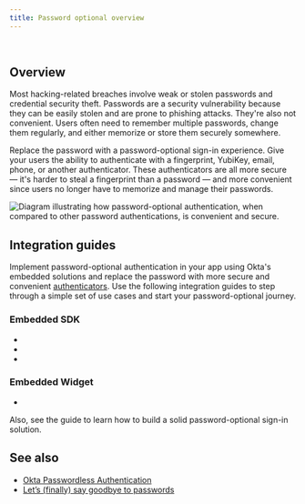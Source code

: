 ```yaml
---
title: Password optional overview
---
```


<div class="oie-embedded-sdk">

<ApiLifecycle access="ie" /><br>

## Overview

Most hacking-related breaches involve weak or stolen passwords and credential security theft. Passwords are a security vulnerability because they can be easily stolen and are prone to phishing attacks. They're also not convenient. Users often need to remember multiple passwords, change them regularly, and either memorize or store them securely somewhere.

Replace the password with a password-optional sign-in experience. Give your users the ability to authenticate with a fingerprint, YubiKey, email, phone, or another authenticator. These authenticators are all more secure &mdash; it's harder to steal a fingerprint than a password &mdash; and more convenient since users no longer have to memorize and manage their passwords.

<div class="three-quarters">

![Diagram illustrating how password-optional authentication, when compared to other password authentications, is convenient and secure.](/img/pwd-optional/pwd-optional-overview-xy-diagram.png)

</div>

## Integration guides

Implement password-optional authentication in your app using Okta's embedded solutions and replace the password with more secure and convenient [authenticators](/docs/guides/authenticators-overview/main/). Use the following integration guides to step through a simple set of use cases and start your password-optional journey.

### Embedded SDK

* <StackSnippet snippet="signupwithemail" inline/>
* <StackSnippet snippet="signinwithemail" inline/>
* <StackSnippet snippet="changeemail" inline/>

### Embedded Widget

* <StackSnippet snippet="widgetsignin" inline/>

Also, see the <StackSnippet snippet="bestpractices" inline/> guide to learn how to build a solid password-optional sign-in solution.

## See also

* [Okta Passwordless Authentication](https://www.okta.com/passwordless-authentication/)
* [Let’s (finally) say goodbye to passwords](https://www.okta.com/go-passwordless/)
<!--* [Passwordless authentication deployment guide](https://help.okta.com/oie/en-us/Content/Topics/identity-engine/guides/pwa/pwa-main.htm)-->

</div>
